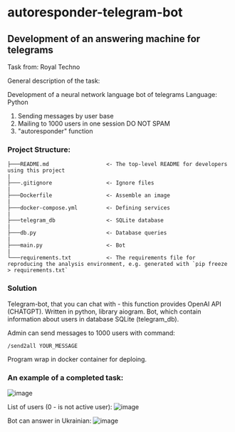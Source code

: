 # autoresponder-telegram-bot

## Development of an answering machine for telegrams
Task from: Royal Techno

General description of the task:

Development of a neural network language bot of telegrams
Language: Python
1. Sending messages by user base
2. Mailing to 1000 users in one session
DO NOT SPAM
3. "autoresponder" function

### Project Structure:
```
├───README.md                  <- The top-level README for developers using this project
|
├───.gitignore                 <- Ignore files
|
├───Dockerfile                 <- Assemble an image
|                             
├───docker-compose.yml         <- Defining services
|
├───telegram_db                <- SQLite database
|
├───db.py                      <- Database queries
|
├───main.py                    <- Bot
|
└───requirements.txt           <- The requirements file for reproducing the analysis environment, e.g. generated with `pip freeze > requirements.txt`
```

### Solution
Telegram-bot, that you can chat with - this function provides OpenAI API (CHATGPT). Written in python, library aiogram. Bot, which contain information about users in database SQLite (telegram_db). 

Admin can send messages to 1000 users with command:

```
/send2all YOUR_MESSAGE
```

Program wrap in docker container for deploing. 

### An example of a completed task:
![image](https://user-images.githubusercontent.com/83775762/236190791-cf246a27-0463-4567-b74c-0f57bbf5064a.png)

List of users (0 - is not active user):
![image](https://user-images.githubusercontent.com/83775762/236192600-8ddaccd4-a34d-40ff-b9f1-241fbf97085c.png)

Bot can answer in Ukrainian:
![image](https://user-images.githubusercontent.com/83775762/236193101-ed00f0d8-11ee-4701-9eb7-60a0b6ac3b13.png)

